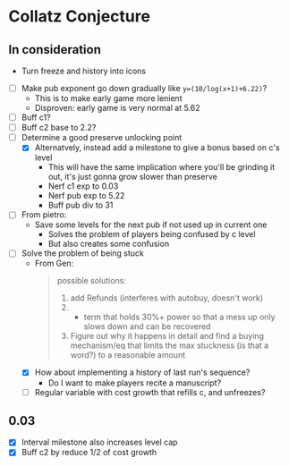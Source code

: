 # Collatz Conjecture

## In consideration

- Turn freeze and history into icons
- [ ] Make pub exponent go down gradually like `y=(10/log(x+1)+6.22)`?
  - This is to make early game more lenient
  - Disproven: early game is very normal at 5.62
- [ ] Buff c1?
- [ ] Buff c2 base to 2.2?
- [ ] Determine a good preserve unlocking point
  - [x] Alternatvely, instead add a milestone to give a bonus based on c's level
    - This will have the same implication where you'll be grinding it out, it's
    just gonna grow slower than preserve
    - Nerf c1 exp to 0.03
    - Nerf pub exp to 5.22
    - Buff pub div to 31
- [ ] From pietro:
  - Save some levels for the next pub if not used up in current one
    - Solves the problem of players being confused by c level
    - But also creates some confusion
- [ ] Solve the problem of being stuck
  - From Gen:
    > possible solutions:
    > 1. add Refunds (interferes with autobuy, doesn't work)
    > 2. + term that holds 30%+ power so that a mess up only slows down and can be recovered
    > 3. Figure out why it happens in detail and find a buying mechanism/eq that limits the max stuckness (is that a word?) to a reasonable amount
  - [x] How about implementing a history of last run's sequence?
    - Do I want to make players recite a manuscript?
  - [ ] Regular variable with cost growth that refills c, and unfreezes?

## 0.03

- [x] Interval milestone also increases level cap
- [x] Buff c2 by reduce 1/2 of cost growth
